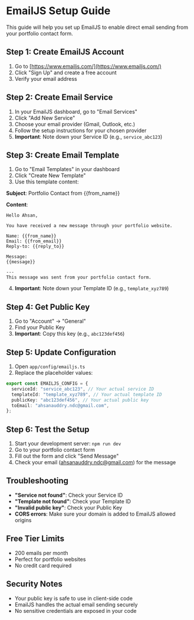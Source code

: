 # EmailJS Setup Guide

This guide will help you set up EmailJS to enable direct email sending from your portfolio contact form.

## Step 1: Create EmailJS Account

1. Go to [https://www.emailjs.com/](https://www.emailjs.com/)
2. Click "Sign Up" and create a free account
3. Verify your email address

## Step 2: Create Email Service

1. In your EmailJS dashboard, go to "Email Services"
2. Click "Add New Service"
3. Choose your email provider (Gmail, Outlook, etc.)
4. Follow the setup instructions for your chosen provider
5. **Important**: Note down your Service ID (e.g., `service_abc123`)

## Step 3: Create Email Template

1. Go to "Email Templates" in your dashboard
2. Click "Create New Template"
3. Use this template content:

**Subject**: Portfolio Contact from {{from_name}}

**Content**:

```
Hello Ahsan,

You have received a new message through your portfolio website.

Name: {{from_name}}
Email: {{from_email}}
Reply-to: {{reply_to}}

Message:
{{message}}

---
This message was sent from your portfolio contact form.
```

4. **Important**: Note down your Template ID (e.g., `template_xyz789`)

## Step 4: Get Public Key

1. Go to "Account" → "General"
2. Find your Public Key
3. **Important**: Copy this key (e.g., `abc123def456`)

## Step 5: Update Configuration

1. Open `app/config/emailjs.ts`
2. Replace the placeholder values:

```typescript
export const EMAILJS_CONFIG = {
  serviceId: "service_abc123", // Your actual service ID
  templateId: "template_xyz789", // Your actual template ID
  publicKey: "abc123def456", // Your actual public key
  toEmail: "ahsanauddry.ndc@gmail.com",
};
```

## Step 6: Test the Setup

1. Start your development server: `npm run dev`
2. Go to your portfolio contact form
3. Fill out the form and click "Send Message"
4. Check your email (ahsanauddry.ndc@gmail.com) for the message

## Troubleshooting

- **"Service not found"**: Check your Service ID
- **"Template not found"**: Check your Template ID
- **"Invalid public key"**: Check your Public Key
- **CORS errors**: Make sure your domain is added to EmailJS allowed origins

## Free Tier Limits

- 200 emails per month
- Perfect for portfolio websites
- No credit card required

## Security Notes

- Your public key is safe to use in client-side code
- EmailJS handles the actual email sending securely
- No sensitive credentials are exposed in your code
